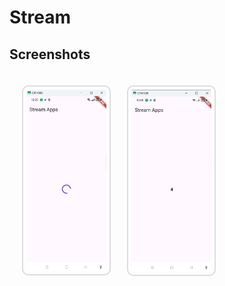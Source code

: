 # Stream

## Screenshots
<div style="display: grid; grid-template-columns: repeat(3, 1fr); gap: 40px; padding: 20px;">
  <img src="assets/readme/1.png" alt="Splash Screen" width="200" style="border: 2px solid #ddd; border-radius: 10px; padding: 5px;"/>
  <img src="assets/readme/2.png" alt="Login Screen" width="200" style="border: 2px solid #ddd; border-radius: 10px; padding: 5px;"/>
</div>


